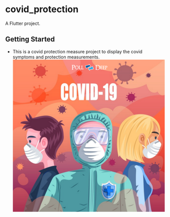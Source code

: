 # covid_protection

A Flutter project.

## Getting Started

- This is a covid protection measure project to display the covid symptoms and protection measurements.
![Alt text](background.png)